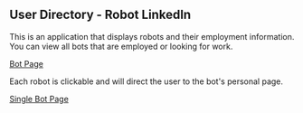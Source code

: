 ## User Directory - Robot LinkedIn

This is an application that displays robots and their employment information. You can view all bots that are employed or looking for work.

[Bot Page](screenshots/bot_page.png)

Each robot is clickable and will direct the user to the bot's personal page.

[Single Bot Page](screenshots/one_bot.png)

